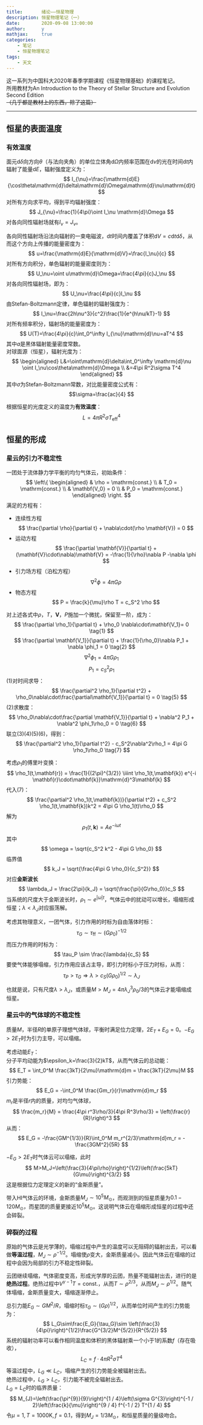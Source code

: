 ```yaml
---
title:       绪论——恒星物理
description: 恒星物理笔记（一）
date:        2020-09-08 13:00:00
author:      y
mathjax:     true
categories:
    - 笔记
    - 恒星物理笔记
tags:
    - 天文
---
```


这一系列为中国科大2020年春季学期课程《恒星物理基础》的课程笔记。  
所用教材为An Introduction to the Theory of Stellar Structure and Evolution Second Edition  
~~（几乎都是教材上的东西，除了这篇）~~

---

## 恒星的表面温度

### 有效温度
面元$\mathrm{d}\delta$向方向$\theta$（与法向夹角）的单位立体角$\mathrm{d}\Omega$内频率范围在$\mathrm{d}\nu$的光在时间$\mathrm{d}t$内辐射了能量$\mathrm{d}E$，辐射强度定义为：
$$ I_{\nu}=\frac{\mathrm{d}E}{\cos\theta\mathrm{d}\delta\mathrm{d}\Omega\mathrm{d}\nu\mathrm{d}t} $$
对所有方向求平均，得到平均辐射强度：
$$ J_{\nu}=\frac{1}{4\pi}\oint I_\nu \mathrm{d}\Omega $$
对各向同性辐射场就有$I_{\nu}=J_{\nu}$。

各向同性辐射场沿法向辐射的一束电磁波，$\mathrm{d}t$时间内覆盖了体积$\mathrm{d}V=c\mathrm{d}t\mathrm{d}\delta$，从而这个方向上传播的能量密度为：
$$ u=\frac{\mathrm{d}E}{\mathrm{d}V}=\frac{I_\nu}{c} $$
对所有方向积分，单色辐射的能量密度则为：
$$ U_\nu=\oint u\mathrm{d}\Omega=\frac{4\pi}{c}J_\nu $$
对各向同性辐射场，即为：
$$ U_\nu=\frac{4\pi}{c}I_\nu $$
由Stefan-Boltzmann定律，单色辐射的辐射强度为：
$$ I_\nu=\frac{2h\nu^3}{c^2}\frac{1}{e^{h\nu/kT}-1} $$
对所有频率积分，辐射场的能量密度为：
$$ U(T)=\frac{4\pi}{c}\int_0^\infty I_{\nu}\mathrm{d}\nu=aT^4 $$
其中$a$是黑体辐射能量密度常数。  
对球面源（恒星），辐射光度为：
$$
\begin{aligned}
    L&=\oint\mathrm{d}\delta\int_0^\infty \mathrm{d}\nu \oint I_\nu\cos\theta\mathrm{d}\Omega
    \\
    &=4\pi R^2\sigma T^4
\end{aligned}
$$
其中$\sigma$为Stefan-Boltzmann常数，对比能量密度公式有：
$$\sigma=\frac{ac}{4} $$

根据恒星的光度定义的温度为**有效温度**：
$$ L = 4\pi R^2 \sigma T_{\mathrm{eff}}^4 $$

## 恒星的形成

### 星云的引力不稳定性

一团处于流体静力学平衡的均匀气体云，初始条件：
$$
\left\{
\begin{aligned}
    & \rho = \mathrm{const.} \\
    & T_0 = \mathrm{const.} \\
    & \mathbf{V_0} = 0 \\
    & P_0 = \mathrm{const.}
\end{aligned}
\right.
$$
满足的方程有：
- 连续性方程
  $$ \frac{\partial \rho}{\partial t} + \nabla\cdot(\rho \mathbf{V}) = 0 $$
- 运动方程
  $$ \frac{\partial \mathbf{V}}{\partial t} + (\mathbf{V}\cdot\nabla)\mathbf{V} = -\frac{1}{\rho}\nabla P -\nabla \phi $$
- 引力场方程（泊松方程）
  $$ \nabla^2\phi = 4\pi G\rho $$
- 物态方程
  $$ P = \frac{k}{\mu}\rho T = c_S^2 \rho $$

对上述各式中$\rho$，$T$，$\mathbf{V}$，$P$施加一个微扰，保留至一阶，成为：
$$ \frac{\partial \rho_1}{\partial t} + \rho_0 \nabla\cdot\mathbf{V_1}= 0 \tag{1} $$
$$ \frac{\partial \mathbf{V_1}}{\partial t} + \frac{1}{\rho_0}\nabla P_1 + \nabla \phi_1 = 0 \tag{2} $$
$$ \nabla^2\phi_1 = 4\pi G \rho_1 \tag{3} $$
$$ P_1 = c_S^2 \rho_1 \tag{4} $$
(1)对时间求导：
$$ \frac{\partial^2 \rho_1}{\partial t^2} + \rho_0\nabla\cdot\frac{\partial\mathbf{V_1}}{\partial t} = 0 \tag{5} $$
(2)求散度：
$$ \rho_0\nabla\cdot\frac{\partial \mathbf{V_1}}{\partial t} + \nabla^2 P_1 + \nabla^2 \phi_1\rho_0 = 0 \tag{6} $$
联立(3)(4)(5)(6)，得到：
$$ \frac{\partial^2 \rho_1}{\partial t^2} - c_S^2\nabla^2\rho_1 = 4\pi G \rho_1\rho_0 \tag{7} $$

考虑$\rho_1$的傅里叶变换：
$$ \rho_1(t,\mathbf{r}) = \frac{1}{(2\pi)^{3/2}} \iiint \rho_1(t,\mathbf{k}) e^{-i \mathbf{r}\cdot\mathbf{k}}\mathrm{d}^3\mathbf{k} $$
代入(7)：
$$ \frac{\partial^2 \rho_1(t,\mathbf{k})}{\partial t^2} + c_S^2 \rho_1(t,\mathbf{k})k^2 = 4\pi G \rho_1(t)\rho_0 $$
解为
$$ \rho_1(t,\mathbf{k}) = Ae^{-i\omega t} $$
其中
$$ \omega = \sqrt{c_S^2 k^2 - 4\pi G \rho_0} $$
临界值
$$ k_J = \sqrt{\frac{4\pi G \rho_0}{c_S^2}} $$
对应**金斯波长**
$$ \lambda_J = \frac{2\pi}{k_J} = \sqrt{\frac{\pi}{G\rho_0}}c_S $$
当系统的尺度大于金斯波长时，$\rho_1\sim e^{|\omega|t}$，气体云中的扰动可以增长，塌缩形成恒星；$\lambda<\lambda_J$对应振荡解。

考虑其物理意义，一团气体，引力作用的时标为自由落体时标：
$$ \tau_G \sim \tau_{\mathrm{ff}} \sim (G\rho_0)^{-1/2} $$
而压力作用的时标为：
$$ \tau_P \sim \frac{\lambda}{c_S} $$
要使气体能够塌缩，引力作用应该占主导，即引力时标小于压力时标，从而：
$$  \tau_P > \tau_G \Rightarrow \lambda > c_S(G\rho_0)^{1/2} \sim \lambda_J $$

也就是说，只有尺度$\lambda>\lambda_J$，或质量$M>M_J=4\pi\lambda_J^3\rho_0/3$的气体云才能塌缩成恒星。

### 星云中的气体球的不稳定性

质量$M$，半径$R$的单原子理想气体球，平衡时满足位力定理，$2E_T+E_G=0$。$-E_G>2E_T$时为引力主导，可以塌缩。

考虑动能$E_T$：  
分子平均动能为$\epsilon_k=\frac{3}{2}kT$，从而气体云的总动能：
$$ E_T = \int_0^M \frac{3kT}{2\mu}\mathrm{d}m = \frac{3kT}{2\mu}M $$
引力势能：
$$ E_G = -\int_0^M \frac{Gm_r}{r}\mathrm{d}m_r $$
$m_r$是半径$r$内的质量，对均匀气体球，
$$ \frac{m_r}{M} = \frac{4\pi r^3\rho/3}{4\pi R^3\rho/3} = \left(\frac{r}{R}\right)^3 $$
从而：
$$ E_G = -\frac{GM^{1/3}}{R}\int_0^M m_r^{2/3}\mathrm{d}m_r = -\frac{3GM^2}{5R} $$

$-E_G>2E_T$时气体云可以塌缩，此时
$$ M>M_J=\left(\frac{3}{4\pi\rho}\right)^{1/2}\left(\frac{5kT}{G\mu}\right)^{3/2} $$
这是根据位力定理定义的新的“金斯质量”。

带入HI气体云的环境，金斯质量$M_J\sim 10^5M_{\odot}$，而观测到的恒星质量为$0.1-120M_\odot$，而星团的质量更接近$10^5M_{\odot}$。这说明气体云在塌缩形成恒星的过程中还会碎裂。

### 碎裂的过程

原始的气体云是光学薄的，塌缩过程中产生的温度可以无阻碍的辐射出去，可以看做**等温过程**，$M_J\sim\rho^{-1/2}$。塌缩使$\rho$变大，金斯质量减小。因此气体云在塌缩的过程中会因为局部的引力不稳定性碎裂。

云团继续塌缩，气体密度变高，形成光学厚的云团，热量不能辐射出去，进行的是**绝热过程**。绝热过程中$V^{\gamma-1}T=\mathrm{const.}$，从而$T\sim\rho^{2/3}$，从而$M_J\sim\rho^{1/2}$。随气体塌缩，金斯质量变大，塌缩逐渐停止。

总引力能$E_G\sim GM^2/R$，塌缩时标$\tau_G\sim(G\rho)^{1/2}$，从而单位时间产生的引力势能为：
$$ L_G\sim\frac{E_G}{\tau_G}\sim \left(\frac{3}{4\pi}\right)^{1/2}\frac{G^{3/2}M^{5/2}}{R^{5/2}} $$
系统的辐射功率可以看作相同温度和体积的黑体辐射乘一个小于1的系数$f$（存在吸收），
$$ L_C = f \cdot 4\pi R^2 \sigma T^4 $$
等温过程中，$L_G\ll L_C$，塌缩产生的引力势能全被辐射出去。  
绝热过程中，$L_G>L_C$，引力能不被完全辐射出去。  
$L_G=L_C$时的临界质量：
$$ M_{J}=\left(\frac{\pi^{9}}{9}\right)^{1 / 4}\left(\sigma G^{3}\right)^{-1 / 2}\left(\frac{k}{\mu}\right)^{9 / 4} f^{-1 / 2} T^{1 / 4} $$
令$\mu=1,T=1000\mathrm{K},f=0.1$，得到$M_J=1/3M_{\odot}$，和恒星质量的量级吻合。